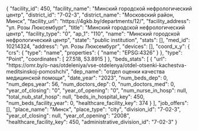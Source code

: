 {
    "facility_id": 450,
    "facility_name": "Минский городской нефрологический центр",
    "district_id": "7-02-3",
    "district_name": "Московский район, Минск",
    "facility_url": "https:\/\/4gkb.by\/departments\/12\/",
    "facility_address": "ул. Розы Люксембург",
    "title": "Минский городской нефрологический центр",
    "facility_type": "0",
    "ap_1": "110",
    "name": "Минский городской нефрологический центр",
    "state": "public institution",
    "stats": [],
    "med_id": 10214324,
    "address": "ул. Розы Люксембург",
    "devices": [],
    "coord_x_y": {
        "crs": {
            "type": "name",
            "properties": {
                "name": "EPSG:4326"
            }
        },
        "type": "Point",
        "coordinates": [
            27.518,
            53.8915
        ]
    },
    "beds_stats": [
        {
            "url": "https:\/\/omr.by\/o-nas\/otdeleniya\/vse-otdelenya\/otdel-otsenki-kachestva-meditsinskoj-pomoshchi",
            "dep_name": "отдел оценки качества медицинской помощи",
            "date_year": "2023",
            "num_beds_dep": 0,
            "num_deps_year": 56,
            "num_doctors_dep": 0,
            "num_doctors_med": 0,
            "year_of_closing": "0",
            "year_of_opening": "0",
            "num_nurse_in_hosp": null,
            "total_nub_staf_hosp": null,
            "beds_in_hospital_key": 450,
            "num_beds_facility_year": 0,
            "healthcare_facility_key": 374
        }
    ],
    "job_offers": [],
    "place_name": "Минск",
    "place_type": "city",
    "division_id": "7-02-3",
    "year_of_closing": null,
    "year_of_opening": "2008",
    "healthcare_facility_key": 450,
    "administrative_division_id": "7-02-3"
}